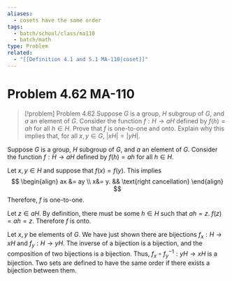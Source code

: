```yaml
---
aliases:
  - cosets have the same order
tags:
  - batch/school/class/ma110
  - batch/math
type: Problem
related:
  - "[[Definition 4.1 and 5.1 MA-110|coset]]"
---
```

# Problem 4.62 MA-110

> [!problem] Problem 4.62
> Suppose $G$ is a group, $H$ subgroup of $G$, and $a$ an element of $G$. Consider the function $f:H\longrightarrow aH$ defined by $f(h)=ah$ for all $h \in H$. Prove that $f$ is one-to-one and onto. Explain why this implies that, for all $x,y \in G$, $\left| xH \right|=\left| yH \right|$.

Suppose $G$ is a group, $H$ subgroup of $G$, and $a$ an element of $G$. Consider the function $f:H\longrightarrow aH$ defined by $f(h)=ah$ for all $h \in H$.

Let $x,y \in H$ and suppose that $f(x)=f(y)$. This implies
$$
\begin{align}
ax &= ay \\
x&= y. && \text{right cancellation}
\end{align}
$$
Therefore, $f$ is one-to-one.

Let $z \in aH$. By definition, there must be some $h \in H$ such that $ah =z$. $f(z)=ah=z$. Therefore $f$ is onto.

Let $x,y$ be elements of $G$. We have just shown there are bijections $f_x:H\longrightarrow xH$ and $f_{y}:H\longrightarrow yH$. The inverse of a bijection is a bijection, and the composition of two bijections is a bijection. Thus, $f_{x}\circ f_{y}^{-1}:yH\longrightarrow xH$ is a bijection. Two sets are defined to have the same order if there exists a bijection between them.
